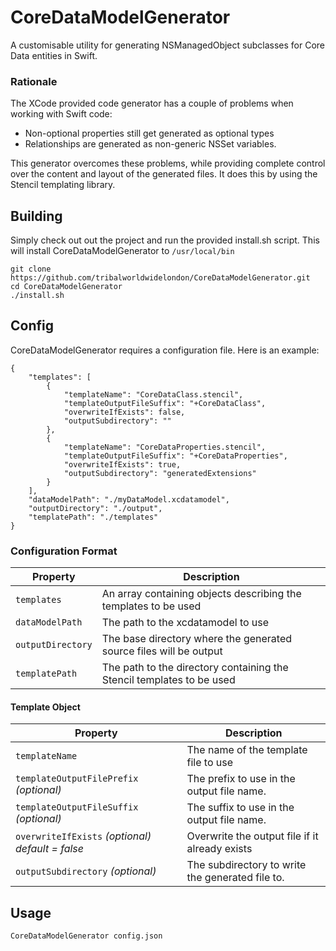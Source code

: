 # CoreDataModelGenerator

A customisable utility for generating NSManagedObject subclasses for Core Data entities in Swift.

### Rationale

The XCode provided code generator has a couple of problems when working with Swift code:

* Non-optional properties still get generated as optional types
* Relationships are generated as non-generic NSSet variables.

This generator overcomes these problems, while providing complete control over the content and layout of the generated files. It does this by using the Stencil templating library.

## Building

Simply check out out the project and run the provided install.sh script. This will install CoreDataModelGenerator to `/usr/local/bin`

	git clone https://github.com/tribalworldwidelondon/CoreDataModelGenerator.git
	cd CoreDataModelGenerator
	./install.sh

## Config

CoreDataModelGenerator requires a configuration file. Here is an example:

```
{
    "templates": [
        {
            "templateName": "CoreDataClass.stencil",
            "templateOutputFileSuffix": "+CoreDataClass",
            "overwriteIfExists": false,
            "outputSubdirectory": ""
        },
        {
            "templateName": "CoreDataProperties.stencil",
            "templateOutputFileSuffix": "+CoreDataProperties",
            "overwriteIfExists": true,
            "outputSubdirectory": "generatedExtensions"
        }
    ],
    "dataModelPath": "./myDataModel.xcdatamodel",
    "outputDirectory": "./output",
    "templatePath": "./templates"
}
```

### Configuration Format

| Property          | Description 	                                                        |
|-------------------|-----------------------------------------------------------------------|
| `templates`       | An array containing objects describing the templates to be used       |
| `dataModelPath`   | The path to the xcdatamodel to use                                    |
| `outputDirectory` | The base directory where the generated source files will be output    |
| `templatePath`    | The path to the directory containing the Stencil templates to be used |

#### Template Object

| Property                                           | Description                                      |
|----------------------------------------------------|--------------------------------------------------|
| `templateName`                                     | The name of the template file to use             |
| `templateOutputFilePrefix` *(optional)*            | The prefix to use in the output file name.       |
| `templateOutputFileSuffix` *(optional)*            | The suffix to use in the output file name.       |
| `overwriteIfExists` *(optional)* *default = false* | Overwrite the output file if it already exists   |
| `outputSubdirectory` *(optional)*                  | The subdirectory to write the generated file to. |

## Usage

	CoreDataModelGenerator config.json